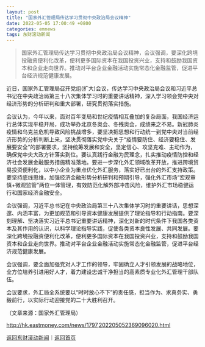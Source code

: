 ```yaml
---
layout: post
title: "国家外汇管理局传达学习贯彻中央政治局会议精神"
date: 2022-05-05 17:00:49 +0800
categories: emnews
tags: 东财滚动新闻
---
```

> 国家外汇管理局传达学习贯彻中央政治局会议精神，会议强调，要深化跨境投融资便利化改革，便利更多国际资本在我国投资兴业，支持和鼓励我国资本和企业走向世界。推动对平台企业金融活动实施常态化金融监管，促进平台经济规范健康发展。

<p>近日，国家外汇管理局召开党组(扩大)会议，传达学习中央政治局会议和习近平总书记在中央政治局第三十八次集体学习时的重要讲话精神，深入学习领会党中央对经济形势的分析研判和重大部署，研究贯彻落实措施。</p><p>会议认为，今年以来，面对百年变局和世纪疫情相互叠加的复杂局面，我国经济运行总体实现平稳开局，成功举办北京冬奥会、冬残奥会，成绩来之不易。新冠肺炎疫情和乌克兰危机导致风险挑战增多，要坚决把思想和行动统一到党中央对当前经济形势的分析判断上来，坚决贯彻落实党中央关于“疫情要防住、经济要稳住、发展要安全”的部署要求，坚持统筹发展和安全，坚定信心、攻坚克难、主动作为，确保党中央大政方针落实到位。要认真践行金融为民理念，扎实推动疫情防控和经济社会发展金融服务措施精准落地。要进一步深化外汇领域改革开放，推进跨境贸易投资便利化，以中小企业为重点优化外汇服务，落实好已出台的外汇支持政策。要坚持底线思维，加强经济金融形势分析研判和预期引导，强化外汇市场“宏观审慎+微观监管”两位一体管理，有效防范化解外部冲击风险，维护外汇市场稳健运行和国家经济金融安全。</p><p>会议强调，习近平总书记在中央政治局第三十八次集体学习时的重要讲话，思想深邃、内涵丰富，为更加规范和引导资本健康发展提供了理论指导和行动指南。要深刻理解、坚决落实习近平总书记重要讲话精神，深化对新的时代条件下我国各类资本及其作用的认识，以科学理论指导实践，促使各类资本良性发展、共同发展。要深化跨境投融资便利化改革，便利更多国际资本在我国投资兴业，支持和鼓励我国资本和企业走向世界。推动对平台企业金融活动实施常态化金融监管，促进平台经济规范健康发展。</p><p>会议强调，要全面加强党对人才工作的领导，牢固确立人才引领发展的战略地位，全方位培养引进用好人才，着力建设忠诚干净担当的高素质专业化外汇管理干部队伍。</p><p>会议要求，外汇局全系统要以“时时放心不下”的责任感，担当作为、求真务实、勇毅前行，以实际行动迎接党的二十大胜利召开。</p><p class="em_media">（文章来源：国家外汇管理局）</p>

<http://hk.eastmoney.com/news/1797,202205052369096020.html>

[返回东财滚动新闻](//finews.withounder.com/emnews/)｜[返回首页](//finews.withounder.com/)